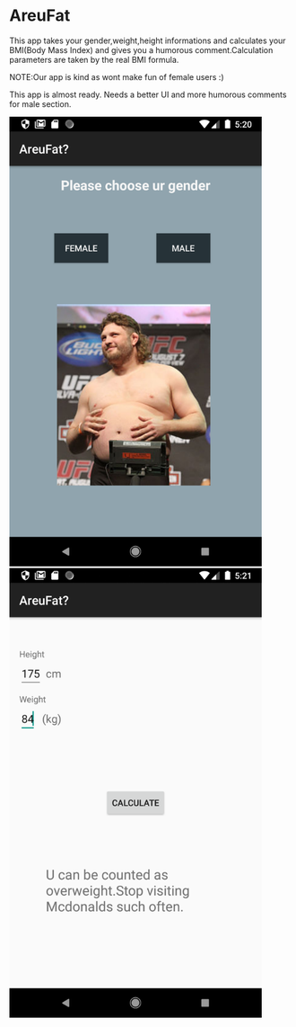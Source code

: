 # AreuFat 

This app takes your gender,weight,height informations and calculates your BMI(Body Mass Index) and gives you a humorous comment.Calculation parameters are taken by the real BMI formula.

NOTE:Our app is kind as wont make fun of female users :)

This app is almost ready. Needs a better UI and more humorous comments for male section.

<img src="PrevImg/1.png"  width= "450">

<img src="PrevImg/2.png"  width= "450">
